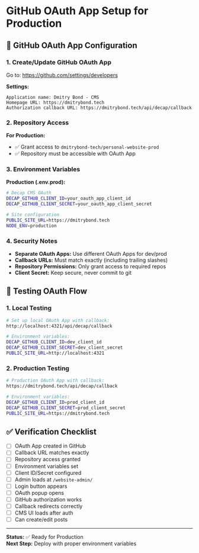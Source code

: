 # GitHub OAuth App Setup for Production

## 🔧 GitHub OAuth App Configuration

### 1. **Create/Update GitHub OAuth App**

Go to: https://github.com/settings/developers

**Settings:**
```
Application name: Dmitry Bond - CMS
Homepage URL: https://dmitrybond.tech
Authorization callback URL: https://dmitrybond.tech/api/decap/callback
```

### 2. **Repository Access**

**For Production:**
- ✅ Grant access to `dmitrybond-tech/personal-website-prod`
- ✅ Repository must be accessible with OAuth App

### 3. **Environment Variables**

**Production (.env.prod):**
```bash
# Decap CMS OAuth
DECAP_GITHUB_CLIENT_ID=your_oauth_app_client_id
DECAP_GITHUB_CLIENT_SECRET=your_oauth_app_client_secret

# Site configuration
PUBLIC_SITE_URL=https://dmitrybond.tech
NODE_ENV=production
```

### 4. **Security Notes**

- **Separate OAuth Apps:** Use different OAuth Apps for dev/prod
- **Callback URLs:** Must match exactly (including trailing slashes)
- **Repository Permissions:** Only grant access to required repos
- **Client Secret:** Keep secure, never commit to git

## 🧪 Testing OAuth Flow

### 1. **Local Testing**
```bash
# Set up local OAuth App with callback:
http://localhost:4321/api/decap/callback

# Environment variables:
DECAP_GITHUB_CLIENT_ID=dev_client_id
DECAP_GITHUB_CLIENT_SECRET=dev_client_secret
PUBLIC_SITE_URL=http://localhost:4321
```

### 2. **Production Testing**
```bash
# Production OAuth App with callback:
https://dmitrybond.tech/api/decap/callback

# Environment variables:
DECAP_GITHUB_CLIENT_ID=prod_client_id
DECAP_GITHUB_CLIENT_SECRET=prod_client_secret
PUBLIC_SITE_URL=https://dmitrybond.tech
```

## ✅ Verification Checklist

- [ ] OAuth App created in GitHub
- [ ] Callback URL matches exactly
- [ ] Repository access granted
- [ ] Environment variables set
- [ ] Client ID/Secret configured
- [ ] Admin loads at `/website-admin/`
- [ ] Login button appears
- [ ] OAuth popup opens
- [ ] GitHub authorization works
- [ ] Callback redirects correctly
- [ ] CMS UI loads after auth
- [ ] Can create/edit posts

---

**Status:** ✅ Ready for Production  
**Next Step:** Deploy with proper environment variables
